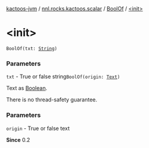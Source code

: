 [kactoos-jvm](../../index.md) / [nnl.rocks.kactoos.scalar](../index.md) / [BoolOf](index.md) / [&lt;init&gt;](./-init-.md)

# &lt;init&gt;

`BoolOf(txt: `[`String`](https://kotlinlang.org/api/latest/jvm/stdlib/kotlin/-string/index.html)`)`

### Parameters

`txt` - True or false string`BoolOf(origin: `[`Text`](../../nnl.rocks.kactoos/-text/index.md)`)`

Text as [Boolean](https://kotlinlang.org/api/latest/jvm/stdlib/kotlin/-boolean/index.html).

There is no thread-safety guarantee.

### Parameters

`origin` - True or false text

**Since**
0.2


